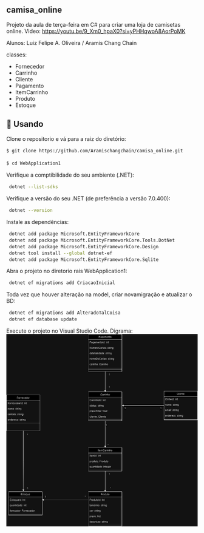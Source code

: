 
## camisa_online

Projeto da aula de terça-feira em C# para criar uma loja de camisetas online.
Video: https://youtu.be/9_Xm0_hpaX0?si=yPHHqwoA8AorPoMK

Alunos:
Luiz Felipe A. Oliveira / 
Aramis Chang Chain

classes:

- Fornecedor
- Carrinho
- Cliente
- Pagamento
- ItemCarrinho
- Produto
- Estoque

## 🏁 Usando

Clone o repositorio e vá para a raiz do diretório:

```bash
$ git clone https://github.com/Aramischangchain/camisa_online.git

$ cd WebApplication1
```

Verifique a comptibilidade do seu ambiente (.NET):

```bash
 dotnet --list-sdks
```

Verifique a versão do seu .NET (de preferência a versão 7.0.400):

```bash
 dotnet --version
```

Instale as dependências:

```bash
 dotnet add package Microsoft.EntityFrameworkCore
 dotnet add package Microsoft.EntityFrameworkCore.Tools.DotNet
 dotnet add package Microsoft.EntityFrameworkCore.Design
 dotnet tool install --global dotnet-ef
 dotnet add package Microsoft.EntityFrameworkCore.Sqlite
```

Abra o projeto no diretorio rais WebApplication1:

```bash
 dotnet ef migrations add CriacaoInicial
```

Toda vez que houver alteração na model, criar novamigração e atualizar o BD:

```bash
 dotnet ef migrations add AlteradoTalCoisa
 dotnet ef database update
```

Execute o projeto no Visual Studio Code.
Digrama:
<a href="https://github.com/Aramischangchain/camisa_online">
<img src="imagem drawio/diagrama.png" alt="diagrama de classes" width="1500" heigh="1500">
</a>
